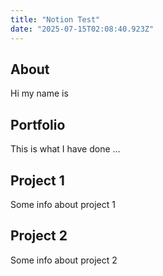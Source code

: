 ```yaml
---
title: "Notion Test"
date: "2025-07-15T02:08:40.923Z"
---
```



## About

Hi my name is


## Portfolio

This is what I have done …


## Project 1

Some info about project 1


## Project 2

Some info about project 2

